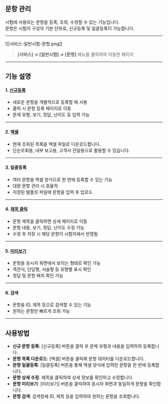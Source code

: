 ## 문항 관리

시험에 사용되는 문항을 등록, 조회, 수정할 수 있는 기능입니다.  
문항은 시험지 구성의 기본 단위로, 신규등록 및 일괄등록이 가능합니다.  

***
![[서비스-일반시험-문항.png]]

> **[서비스] → [일반시험] → [문항]** 메뉴를 클릭하여 이동한 페이지  

***

## 기능 설명

#### 1. [신규등록](문항-신규등록.md)
- 새로운 문항을 개별적으로 등록할 때 사용
- 클릭 시 문항 등록 페이지로 이동
- 문제 유형, 보기, 정답, 난이도 등 입력 가능

***

#### 2. [엑셀](엑셀.md)
- 현재 조회된 목록을 엑셀 파일로 다운로드합니다.  
- 단순조회용, 내부 보고용, 고객사 전달용으로 활용할 수 있습니다.  

***

#### 3. 일괄등록
- 여러 문항을 엑셀 양식으로 한 번에 등록할 수 있는 기능
- 대량 문항 관리 시 효율적
- 지정된 템플릿 파일에 문항을 입력 후 업로드

***

#### 4. [제목 클릭](문항-상세.md)
- 문항 제목을 클릭하면 상세 페이지로 이동
- 문항 내용, 보기, 정답, 난이도 수정 가능
- 수정 후 저장 시 해당 문항이 시험지에서 반영됨

***

#### 5. [미리보기](문항-미리보기.md)
- 문항을 응시자 화면에서 보이는 형태로 확인 가능
- 객관식, 단답형, 서술형 등 유형별 표시 확인
- 정답 및 문항 배치 확인 가능

***

#### 6. 검색
- 문항을 ID, 제목 등으로 검색할 수 있는 기능
- 원하는 문항만 빠르게 조회 가능

***

## 사용방법
- **신규 문항 등록**: [신규등록] 버튼을 클릭 후 문제 유형과 내용을 입력하여 등록합니다.  
- **문항 목록 다운로드**: [엑셀] 버튼을 클릭해 문항 데이터를 다운로드합니다.  
- **문항 일괄등록**: [일괄등록] 버튼을 통해 엑셀 양식에 입력한 문항을 한 번에 등록합니다.  
- **문항 상세 수정**: 제목을 클릭하여 상세 정보를 확인하고 수정합니다.  
- **문항 미리보기**: [미리보기] 버튼을 클릭하여 응시자 화면과 동일하게 문항을 확인합니다.  
- **문항 검색**: 검색창에 ID, 제목 등을 입력하여 원하는 문항을 조회합니다.  
